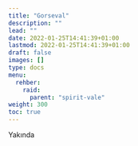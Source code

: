 ```yaml
---
title: "Gorseval"
description: ""
lead: ""
date: 2022-01-25T14:41:39+01:00
lastmod: 2022-01-25T14:41:39+01:00
draft: false
images: []
type: docs
menu:
  rehber:
    raid:
      parent: "spirit-vale"
weight: 300
toc: true
---
```


Yakında
